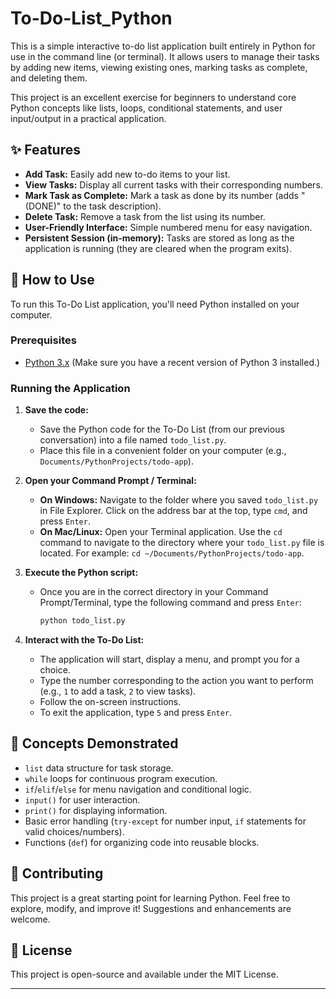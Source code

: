 # To-Do-List_Python

This is a simple interactive to-do list application built entirely in Python for use in the command line (or terminal). It allows users to manage their tasks by adding new items, viewing existing ones, marking tasks as complete, and deleting them.

This project is an excellent exercise for beginners to understand core Python concepts like lists, loops, conditional statements, and user input/output in a practical application.

## ✨ Features

* **Add Task:** Easily add new to-do items to your list.
* **View Tasks:** Display all current tasks with their corresponding numbers.
* **Mark Task as Complete:** Mark a task as done by its number (adds "(DONE)" to the task description).
* **Delete Task:** Remove a task from the list using its number.
* **User-Friendly Interface:** Simple numbered menu for easy navigation.
* **Persistent Session (in-memory):** Tasks are stored as long as the application is running (they are cleared when the program exits).

## 🚀 How to Use

To run this To-Do List application, you'll need Python installed on your computer.

### Prerequisites

* [Python 3.x](https://www.python.org/downloads/) (Make sure you have a recent version of Python 3 installed.)

### Running the Application

1.  **Save the code:**
    * Save the Python code for the To-Do List (from our previous conversation) into a file named `todo_list.py`.
    * Place this file in a convenient folder on your computer (e.g., `Documents/PythonProjects/todo-app`).

2.  **Open your Command Prompt / Terminal:**
    * **On Windows:** Navigate to the folder where you saved `todo_list.py` in File Explorer. Click on the address bar at the top, type `cmd`, and press `Enter`.
    * **On Mac/Linux:** Open your Terminal application. Use the `cd` command to navigate to the directory where your `todo_list.py` file is located. For example: `cd ~/Documents/PythonProjects/todo-app`.

3.  **Execute the Python script:**
    * Once you are in the correct directory in your Command Prompt/Terminal, type the following command and press `Enter`:
        ```bash
        python todo_list.py
        ```

4.  **Interact with the To-Do List:**
    * The application will start, display a menu, and prompt you for a choice.
    * Type the number corresponding to the action you want to perform (e.g., `1` to add a task, `2` to view tasks).
    * Follow the on-screen instructions.
    * To exit the application, type `5` and press `Enter`.

## 🧠 Concepts Demonstrated

* `list` data structure for task storage.
* `while` loops for continuous program execution.
* `if`/`elif`/`else` for menu navigation and conditional logic.
* `input()` for user interaction.
* `print()` for displaying information.
* Basic error handling (`try-except` for number input, `if` statements for valid choices/numbers).
* Functions (`def`) for organizing code into reusable blocks.

## 🤝 Contributing

This project is a great starting point for learning Python. Feel free to explore, modify, and improve it! Suggestions and enhancements are welcome.

## 📄 License

This project is open-source and available under the MIT License.

---
